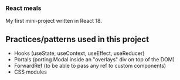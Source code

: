 ### React meals
My first mini-project written in React 18.

## Practices/patterns used in this project
- Hooks (useState, useContext, useEffect, useReducer)
- Portals (porting Modal inside an "overlays" div on top of the DOM)
- ForwardRef (to be able to pass any ref to custom components)
- CSS modules
